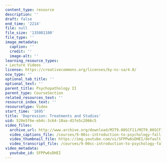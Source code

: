 ```yaml
---
content_type: resource
description: ''
draft: false
end_time: '2214'
file: null
file_size: '135081100'
file_type: ''
image_metadata:
  caption: ''
  credit: ''
  image-alt: ''
learning_resource_types:
- Lecture Videos
license: https://creativecommons.org/licenses/by-nc-sa/4.0/
ocw_type: ''
optional_tab_title: ''
optional_text: ''
parent_title: Psychopathology II
parent_type: CourseSection
related_resources_text: ''
resource_index_text: ''
resourcetype: Video
start_time: '1695'
title: 'Depression: Treatments and Studies'
uid: 528e5f6e-eb4c-3c64-10aa-d1fe5c2066c5
video_files:
  archive_url: http://www.archive.org/download/MIT9.00SCF11/MIT9_00SCF11_lec21_300k.mp4
  video_captions_file: /courses/9-00sc-introduction-to-psychology-fall-2011/e44adb659d4b5c86abee883b83fb2d2b_SFPPw6sDHEI.vtt
  video_thumbnail_file: https://img.youtube.com/vi/SFPPw6sDHEI/default.jpg
  video_transcript_file: /courses/9-00sc-introduction-to-psychology-fall-2011/5d5ef70b8014a08d3db3a2b4f0942b7d_SFPPw6sDHEI.pdf
video_metadata:
  youtube_id: SFPPw6sDHEI
---
```

